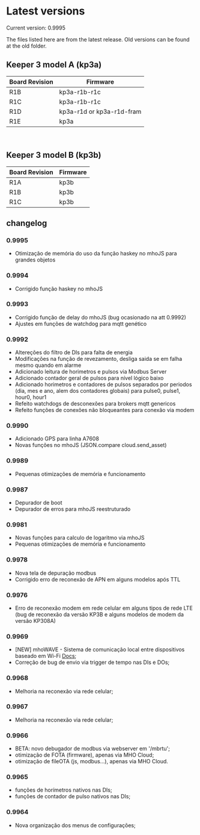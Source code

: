 # Latest versions

Current version: 0.9995

The files listed here are from the latest release. Old versions can be found at the old folder.

## Keeper 3 model A (kp3a)

| Board Revision  | Firmware |
| ------------- | ------------- |
| R1B  | kp3a-r1b-r1c  |
| R1C  | kp3a-r1b-r1c  |
| R1D  | kp3a-r1d or kp3a-r1d-fram  |
| R1E  | kp3a |

</br>

## Keeper 3 model B (kp3b)

| Board Revision  | Firmware |
| ------------- | ------------- |
| R1A  | kp3b  |
| R1B  | kp3b  |
| R1C  | kp3b  |


## changelog

### 0.9995
- Otimização de memória do uso da função haskey no mhoJS para grandes objetos

### 0.9994
- Corrigido função haskey no mhoJS

### 0.9993
- Corrigido função de delay do mhoJS (bug ocasionado na att 0.9992)
- Ajustes em funções de watchdog para mqtt genético

### 0.9992
- Altereções do filtro de DIs para falta de energia
- Modificações na função de revezamento, desliga saida se em falha mesmo quando em alarme
- Adicionado leitura de horimetros e pulsos via Modbus Server
- Adicionado contador geral de pulsos para nível lógico baixo
- Adicionado horimetros e contadores de pulsos separados por periodos (dia, mes e ano, alem dos contadores globais) para pulse0, pulse1, hour0, hour1
- Refeito watchdogs de desconexões para brokers mqtt genericos
- Refeito funções de conexões não bloqueantes para conexão via modem

### 0.9990
- Adicionado GPS para linha A7608
- Novas funções no mhoJS (JSON.compare cloud.send_asset)

### 0.9989
- Pequenas otimizações de memória e funcionamento

### 0.9987
- Depurador de boot
- Depurador de erros para mhoJS reestruturado

### 0.9981
- Novas funções para calculo de logaritmo via mhoJS
- Pequenas otimizações de memória e funcionamento

### 0.9978
- Nova tela de depuração modbus
- Corrigido erro de reconexão de APN em alguns modelos após TTL

### 0.9976
- Erro de reconexão modem em rede celular em alguns tipos de rede LTE (bug de reconexão da versão KP3B e alguns modelos de modem da versão KP308A)

### 0.9969
- [NEW] mhoWAVE - Sistema de comunicação local entre dispositivos baseado em Wi-Fi [Docs](https://docs.mhoeng.com/docs/2keeper/config_adv/mhojs/functions/7a-wave);
- Correção de bug de envio via trigger de tempo nas DIs e DOs;

### 0.9968
- Melhoria na reconexão via rede celular;


### 0.9967
- Melhoria na reconexão via rede celular;


### 0.9966
- BETA: novo debugador de modbus via webserver em '/mbrtu';
- otimização de FOTA (firmware), apenas via MHO Cloud;
- otimização de fileOTA (js, modbus...), apenas via MHO Cloud.

### 0.9965
- funções de horímetros nativos nas DIs;
- funções de contador de pulso nativos nas DIs;

### 0.9964
- Nova organização dos menus de configurações;
